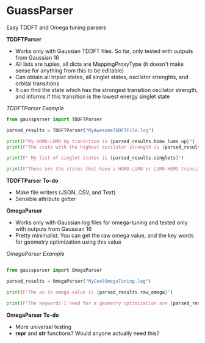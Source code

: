 # GuassParser
Easy TDDFT and Omega tuning parsers

**TDDFTParser**
* Works only with Gaussian TDDFT files. So far, only tested with outputs from Gaussian 16
* All lists are tuples, all dicts are MappingProxyType (it doesn't make sense for anything from this to be editable)
* Can obtain all triplet states, all singlet states, oscilator strenghts, and orbital transitions
* It can find the state which has the strongest transition oscilator strength, and informs if this transition is the lowest energy singlet state

*TDDFTParser Example*
```python
from gaussparser import TDDFTParser

parsed_results = TDDFTParser("MyAwesomeTDDFTFile.log")

print(F"My HOMO-LUMO Up transition is {parsed_results.homo_lumo_up}")
print(F"The state with the highest oscilator strength is {parsed_result.find_strongest_oscilator()}")

print(F" My list of singlet states is {parsed_results.singlets}")

print(F"These are the states that have a HOMO-LUMO or LUMO-HOMO transition {parsed_results.homo_lumo_transitions()}")

```
**TDDFTParser To-do**
* Make file writers (JSON, CSV, and Text)
* Sensible attribute getter


**OmegaParser**
* Works only with Gaussian log files for omega-tuning and tested only with outputs from Gaussian 16
* Pretty minimalist: You can get the raw omega value, and the key words for geometry optimization using this value

*OmegaParser Example*

```python

from gaussparser import OmegaParser

parsed_results = OmegaParser("MyCoolOmegaTuning.log")

print(F"The as-is omega value is {parsed_results.raw_omega}")

print(F"The keywords I need for a geometry optimization are {parsed_results.route_param_str}")
```

**OmegaParser To-do**
* More universal testing
* __repr__ and __str__ functions? Would anyone actually need this?








